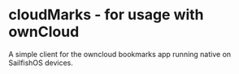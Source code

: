 # cloudMarks - for usage with ownCloud

A simple client for the owncloud bookmarks app running native on SailfishOS devices.
